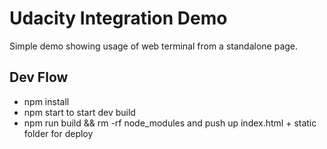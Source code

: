 # Udacity Integration Demo

Simple demo showing usage of web terminal from a standalone page.

## Dev Flow

- npm install
- npm start to start dev build
- npm run build && rm -rf node_modules and push up index.html + static folder for deploy
